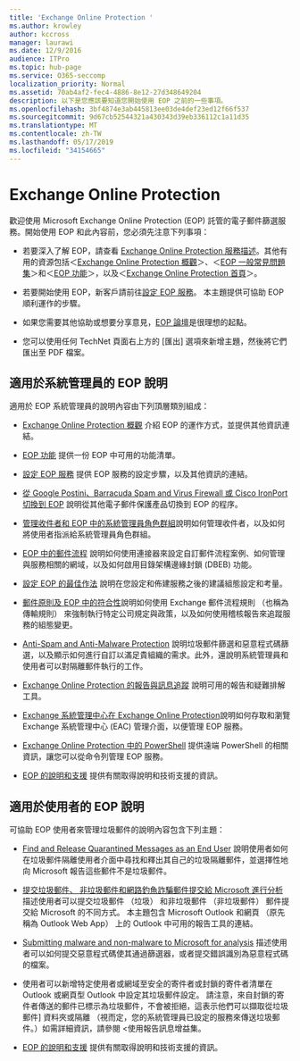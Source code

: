 ```yaml
---
title: 'Exchange Online Protection '
ms.author: krowley
author: kccross
manager: laurawi
ms.date: 12/9/2016
audience: ITPro
ms.topic: hub-page
ms.service: O365-seccomp
localization_priority: Normal
ms.assetid: 70ab4af2-fec4-4886-8e12-27d348649204
description: 以下是您應該要知道您開始使用 EOP 之前的一些事項。
ms.openlocfilehash: 3bf4874e3ab445813ee03de4def23ed12f66f537
ms.sourcegitcommit: 9d67cb52544321a430343d39eb336112c1a11d35
ms.translationtype: MT
ms.contentlocale: zh-TW
ms.lasthandoff: 05/17/2019
ms.locfileid: "34154665"
---
```

# <a name="exchange-online-protection"></a>Exchange Online Protection 

歡迎使用 Microsoft Exchange Online Protection (EOP) 託管的電子郵件篩選服務。開始使用 EOP 和此內容前，您必須先注意下列事項：
  
- 若要深入了解 EOP，請查看 [Exchange Online Protection 服務描述](https://go.microsoft.com/fwlink/p/?LinkId=320619)。其他有用的資源包括＜[Exchange Online Protection 概觀](exchange-online-protection-overview.md)＞、＜[EOP 一般常見問題集](eop-general-faq.md)＞和＜[EOP 功能](eop-features.md)＞，以及＜[Exchange Online Protection 首頁](https://go.microsoft.com/fwlink/?LinkId=279912)＞。
    
- 若要開始使用 EOP，新客戶請前往[設定 EOP 服務](set-up-your-eop-service.md)。 本主題提供可協助 EOP 順利運作的步驟。 
    
- 如果您需要其他協助或想要分享意見，[EOP 論壇](https://go.microsoft.com/fwlink/?LinkId=285351)是很理想的起點。 
    
- 您可以使用任何 TechNet 頁面右上方的 [匯出] 選項來新增主題，然後將它們匯出至 PDF 檔案。 
    
## <a name="eop-help-for-administrators"></a>適用於系統管理員的 EOP 說明

適用於 EOP 系統管理員的說明內容由下列頂層類別組成：
  
- [Exchange Online Protection 概觀](exchange-online-protection-overview.md) 介紹 EOP 的運作方式，並提供其他資訊連結。 
    
- [EOP 功能](eop-features.md) 提供一份 EOP 中可用的功能清單。 
    
- [設定 EOP 服務](set-up-your-eop-service.md) 提供 EOP 服務的設定步驟，以及其他資訊的連結。 
    
- [從 Google Postini、Barracuda Spam and Virus Firewall 或 Cisco IronPort 切換到 EOP](switch-to-eop-from-google-postini-the-barracuda-spam-and-virus-firewall-or-cisco.md) 說明從其他電子郵件保護產品切換到 EOP 的程序。 
    
- [管理收件者和 EOP 中的系統管理員角色群組](manage-recipients-and-admin-role-groups-in-eop.md)說明如何管理收件者，以及如何將使用者指派給系統管理員角色群組。 
    
- [EOP 中的郵件流程](mail-flow-in-eop.md) 說明如何使用連接器來設定自訂郵件流程案例、如何管理與服務相關的網域，以及如何啟用目錄架構邊緣封鎖 (DBEB) 功能。 
    
- [設定 EOP 的最佳作法](best-practices-for-configuring-eop.md) 說明在您設定和佈建服務之後的建議組態設定和考量。 
    
- [郵件原則及 EOP 中的符合性](messaging-policy-and-compliance-in-eop.md)說明如何使用 Exchange 郵件流程規則 （也稱為傳輸規則） 來強制執行特定公司規定與政策，以及如何使用稽核報告來追蹤服務的組態變更。 
    
- [Anti-Spam and Anti-Malware Protection](http://technet.microsoft.com/library/93c6c227-7442-4293-b64d-ec8f15c928db.aspx) 說明垃圾郵件篩選和惡意程式碼篩選，以及顯示如何進行自訂以滿足貴組織的需求。此外，還說明系統管理員和使用者可以對隔離郵件執行的工作。 
    
- [Exchange Online Protection 的報告與訊息追蹤](reporting-and-message-trace-in-exchange-online-protection.md) 說明可用的報告和疑難排解工具。 
    
- [Exchange 系統管理中心在 Exchange Online Protection](../exchange-admin-center-in-exchange-online-protection-eop.md)說明如何存取和瀏覽 Exchange 系統管理中心 (EAC) 管理介面，以便管理 EOP 服務。 
    
- [Exchange Online Protection 中的 PowerShell](http://technet.microsoft.com/library/f7918a88-774a-405e-945b-bc2f5ee9f748.aspx) 提供遠端 PowerShell 的相關資訊，讓您可以從命令列管理 EOP 服務。 
    
- [EOP 的說明和支援](help-and-support-for-eop.md) 提供有關取得說明和技術支援的資訊。 
    
## <a name="eop-help-for-end-users"></a>適用於使用者的 EOP 說明
<a name="sectionSection1"> </a>

可協助 EOP 使用者來管理垃圾郵件的說明內容包含下列主題：
  
- [Find and Release Quarantined Messages as an End User](http://technet.microsoft.com/library/e439b560-827a-4807-abd3-6b861c1ff786.aspx) 說明使用者如何在垃圾郵件隔離使用者介面中尋找和釋出其自己的垃圾隔離郵件，並選擇性地向 Microsoft 報告這些郵件不是垃圾郵件。 
        
- [提交垃圾郵件、 非垃圾郵件和網路釣魚詐騙郵件提交給 Microsoft 進行分析](../submit-spam-non-spam-and-phishing-scam-messages-to-microsoft-for-analysis.md)描述使用者可以提交垃圾郵件 （垃圾） 和非垃圾郵件 （非垃圾郵件） 郵件提交給 Microsoft 的不同方式。 本主題包含 Microsoft Outlook 和網頁 （原先稱為 Outlook Web App） 上的 Outlook 中可用的報告工具的連結。 
    
- [Submitting malware and non-malware to Microsoft for analysis](../submitting-malware-and-non-malware-to-microsoft-for-analysis.md) 描述使用者可以如何提交惡意程式碼使其通過篩選器，或者提交錯誤識別為惡意程式碼的檔案。 
    
- 使用者可以新增特定使用者或網域至安全的寄件者或封鎖的寄件者清單在 Outlook 或網頁型 Outlook 中設定其垃圾郵件設定。 請注意，來自封鎖的寄件者傳送的郵件已標示為垃圾郵件，不會被拒絕，這表示他們可以擷取從垃圾郵件] 資料夾或隔離 （視而定，您的系統管理員已設定的服務來傳送垃圾郵件。）如需詳細資訊，請參閱 <<c0>使用報告訊息增益集。
    
- [EOP 的說明和支援](help-and-support-for-eop.md) 提供有關取得說明和技術支援的資訊。 
    
